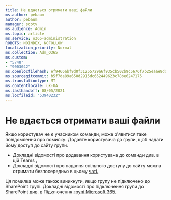 ```yaml
---
title: Не вдається отримати ваші файли
ms.author: pebaum
author: pebaum
manager: scotv
ms.audience: Admin
ms.topic: article
ms.service: o365-administration
ROBOTS: NOINDEX, NOFOLLOW
localization_priority: Normal
ms.collection: Adm_O365
ms.custom:
- "5748"
- "9003042"
ms.openlocfilehash: ef9466abf9d0f31255729a6f935cb502b9c5676f7b25eaae8dd299e0788ecd81
ms.sourcegitcommit: b5f7da89a650d2915dc652449623c78be6247175
ms.translationtype: MT
ms.contentlocale: uk-UA
ms.lasthandoff: 08/05/2021
ms.locfileid: "53940232"
---
```

# <a name="we-cant-get-your-files"></a>Не вдається отримати ваші файли

Якщо користувач не є учасником команди, може з'явитися таке повідомлення про помилку: Додайте користувача до групи, щоб надати йому доступ до сайту групи.

- Докладні відомості про додавання користувача до команди див. в цій Teams [.](https://support.office.com/article/add-people-to-a-team-aff2249d-b456-4bc3-81e7-52327b6b38e9)
- Докладні відомості про надання спільного доступу до сайту можна отримати безпосередньо в цьому [чаті.](https://support.office.com/article/Share-a-site-958771A8-D041-4EB8-B51C-AFEA2EAE3658)

Ця помилка може також виникнути, якщо групу не підключено до SharePoint групі. Докладні відомості про підключення групи до SharePoint див. в Підключення [групі Microsoft 365.](https://docs.microsoft.com/sharepoint/dev/transform/modernize-connect-to-office365-group)